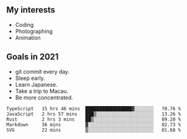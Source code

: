 ## My interests

- Coding
- Photographing
- Animation

## Goals in 2021

- git commit every day.
- Sleep early.
- Learn Japanese.
- Take a trip to Macau.
- Be more concentrated.

<!--START_SECTION:waka-->
```text
TypeScript   15 hrs 46 mins  █████████████████▓░░░░░░░   70.76 % 
JavaScript   2 hrs 57 mins   ███▒░░░░░░░░░░░░░░░░░░░░░   13.26 % 
Rust         2 hrs 3 mins    ██▒░░░░░░░░░░░░░░░░░░░░░░   09.20 % 
Markdown     36 mins         ▓░░░░░░░░░░░░░░░░░░░░░░░░   02.73 % 
SVG          22 mins         ▒░░░░░░░░░░░░░░░░░░░░░░░░   01.68 % 
```
<!--END_SECTION:waka-->
